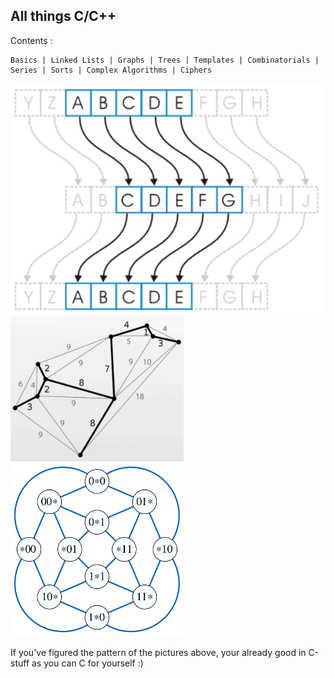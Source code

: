 All things C/C++
--
Contents :
```
Basics | Linked Lists | Graphs | Trees | Templates | Combinatorials | Series | Sorts | Complex Algorithms | Ciphers
```
<img src="Images/caesar_cipher.png">
<img src="Images/comb.png" width="55%">
<img src="Images/clique.png" width="55%">

If you've figured the pattern of the pictures above, your already good in C-stuff as you can C for yourself :)


